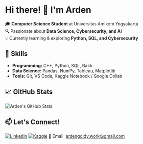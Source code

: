 # Hi there! 👋 I'm Arden

🎓 **Computer Science Student** at Universitas Amikom Yogyakarta  
🔍 Passionate about **Data Science, Cybersecurity, and AI**  
💡 Currently learning & exploring **Python, SQL, and Cybersecurity**  

## 🚀 Skills
- **Programming:** C++, Python, SQL, Bash
- **Data Science:** Pandas, NumPy, Tableau, Matplotlib
- **Tools:** Git, VS Code, Kaggle Notebook / Google Collab

## 📈 GitHub Stats
![Arden's GitHub Stats](https://github-readme-stats.vercel.app/api?username=Ardengoldy&show_icons=true&theme=radical)

## 📫 Let's Connect!
[![LinkedIn](https://img.shields.io/badge/LinkedIn-blue?logo=linkedin)](your-linkedin-link)
[![Kaggle](https://img.shields.io/badge/Kaggle-blue?logo=kaggle)](your-kaggle-link)
📧 Email: ardengoldy.work@gmail.com


